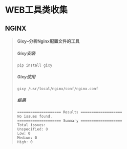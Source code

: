 # WEB工具类收集

## NGINX
> #### Gixy–分析Nginx配置文件的工具
> ##### Gixy安装
> ``` 
> pip install gixy 
> ```
> ##### Gixy使用
> ``` 
> gixy /usr/local/nginx/conf/nginx.conf
> ``` 
> ##### 结果
> ``` 
> ==================== Results ===================
> No issues found.
> ==================== Summary ===================
> Total issues:
> Unspecified: 0
> Low: 0
> Medium: 0
> High: 0
> ``` 




